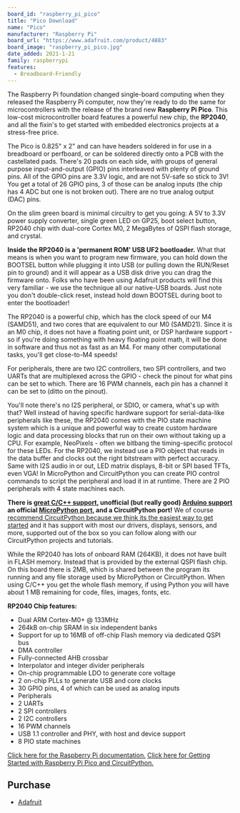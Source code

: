 ```yaml
---
board_id: "raspberry_pi_pico"
title: "Pico Download"
name: "Pico"
manufacturer: "Raspberry Pi"
board_url: "https://www.adafruit.com/product/4883"
board_image: "raspberry_pi_pico.jpg"
date_added: 2021-1-21
family: raspberrypi
features:
  - Breadboard-Friendly
---
```


The Raspberry Pi foundation changed single-board computing when they released the Raspberry Pi computer, now they're ready to do the same for microcontrollers with the release of the brand new **Raspberry Pi Pico**. This low-cost microcontroller board features a powerful new chip, the **RP2040**, and all the fixin's to get started with embedded electronics projects at a stress-free price.

The Pico is 0.825" x 2" and can have headers soldered in for use in a breadboard or perfboard, or can be soldered directly onto a PCB with the castellated pads. There's 20 pads on each side, with groups of general purpose input-and-output (GPIO) pins interleaved with plenty of ground pins. All of the GPIO pins are 3.3V logic, and are not 5V-safe so stick to 3V! You get a total of 26 GPIO pins, 3 of those can be analog inputs (the chip has 4 ADC but one is not broken out). There are no true analog output (DAC) pins.

On the slim green board is minimal circuitry to get you going: A 5V to 3.3V power supply converter, single green LED on GP25, boot select button, RP2040 chip with dual-core Cortex M0, 2 MegaBytes of QSPI flash storage, and crystal.

**Inside the RP2040 is a 'permanent ROM' USB UF2 bootloader.** What that means is when you want to program new firmware, you can hold down the BOOTSEL button while plugging it into USB (or pulling down the RUN/Reset pin to ground) and it will appear as a USB disk drive you can drag the firmware onto. Folks who have been using Adafruit products will find this very familiar - we use the technique all our native-USB boards. Just note you don't double-click reset, instead hold down BOOTSEL during boot to enter the bootloader!

The RP2040 is a powerful chip, which has the clock speed of our M4 (SAMD51), and two cores that are equivalent to our M0 (SAMD21). Since it is an M0 chip, it does not have a floating point unit, or DSP hardware support - so if you're doing something with heavy floating point math, it will be done in software and thus not as fast as an M4. For many other computational tasks, you'll get close-to-M4 speeds!

For peripherals, there are two I2C controllers, two SPI controllers, and two UARTs that are multiplexed across the GPIO - check the pinout for what pins can be set to which. There are 16 PWM channels, each pin has a channel it can be set to (ditto on the pinout).

You'll note there's no I2S peripheral, or SDIO, or camera, what's up with that? Well instead of having specific hardware support for serial-data-like peripherals like these, the RP2040 comes with the PIO state machine system which is a unique and powerful way to create custom hardware logic and data processing blocks that run on their own without taking up a CPU. For example, NeoPixels - often we bitbang the timing-specific protocol for these LEDs. For the RP2040, we instead use a PIO object that reads in the data buffer and clocks out the right bitstream with perfect accuracy. Same with I2S audio in or out, LED matrix displays, 8-bit or SPI based TFTs, even VGA! In MicroPython and CircuitPython you can create PIO control commands to script the peripheral and load it in at runtime. There are 2 PIO peripherals with 4 state machines each.

**There is [great C/C++ support](https://github.com/raspberrypi/pico-sdk), unofficial (but really good) [Arduino support](https://learn.adafruit.com/rp2040-arduino-with-the-earlephilhower-core) an official [MicroPython port](https://micropython.org/download/?mcu=rp2040), and a CircuitPython port!** We of course [recommend CircuitPython because we think its the easiest way to get started](https://learn.adafruit.com/welcome-to-circuitpython) and it has support with most our drivers, displays, sensors, and more, supported out of the box so you can follow along with our CircuitPython projects and tutorials.

While the RP2040 has lots of onboard RAM (264KB), it does not have built in FLASH memory. Instead that is provided by the external QSPI flash chip. On this board there is 2MB, which is shared between the program its running and any file storage used by MicroPython or CircuitPython. When using C/C++ you get the whole flash memory, if using Python you will have about 1 MB remaining for code, files, images, fonts, etc.

**RP2040 Chip features:**
* Dual ARM Cortex-M0+ @ 133MHz
* 264kB on-chip SRAM in six independent banks
* Support for up to 16MB of off-chip Flash memory via dedicated QSPI bus
* DMA controller
* Fully-connected AHB crossbar
* Interpolator and integer divider peripherals
* On-chip programmable LDO to generate core voltage
* 2 on-chip PLLs to generate USB and core clocks
* 30 GPIO pins, 4 of which can be used as analog inputs
* Peripherals
* 2 UARTs
* 2 SPI controllers
* 2 I2C controllers
* 16 PWM channels
* USB 1.1 controller and PHY, with host and device support
* 8 PIO state machines

[Click here for the Raspberry Pi documentation.](https://raspberrypi.org/documentation/pico/getting-started/)
[Click here for Getting Started with Raspberry Pi Pico and CircuitPython.](https://learn.adafruit.com/getting-started-with-raspberry-pi-pico-circuitpython)

## Purchase
* [Adafruit](https://www.adafruit.com/product/4883)
